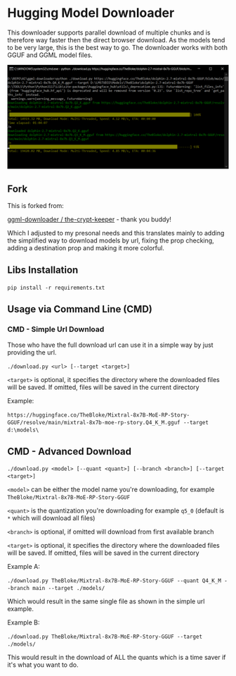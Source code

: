 # Hugging Model Downloader
This downloader supports parallel download of multiple chunks and is therefore way faster then the direct browser download. As the models tend to be very large, this is the best way to go.
The downloader works with both GGUF and GGML model files.

![Screenshot](screenshot.png)

## Fork
This is forked from:

[ggml-downloader / the-crypt-keeper](https://github.com/the-crypt-keeper/ggml-downloader) - thank you buddy!

Which I adjusted to my presonal needs and this translates mainly to adding the simplified way to download models by url, fixing the prop checking, adding a destination prop and making it more colorful.

## Libs Installation

`pip install -r requirements.txt`

## Usage via Command Line (CMD) 
### CMD - Simple Url Download
Those who have the full download url can use it in a simple way by just providing the url.

`./download.py <url> [--target <target>]`

`<target>` is optional, it specifies the directory where the downloaded files will be saved. If omitted, files will be saved in the current directory

Example:

`https://huggingface.co/TheBloke/Mixtral-8x7B-MoE-RP-Story-GGUF/resolve/main/mixtral-8x7b-moe-rp-story.Q4_K_M.gguf --target d:\models\`

## CMD - Advanced Download

`./download.py <model> [--quant <quant>] [--branch <branch>] [--target <target>]`

`<model>` can be either the model name you're downloading, for example `TheBloke/Mixtral-8x7B-MoE-RP-Story-GGUF`

`<quant>` is the quantization you're downloading for example `q5_0` (default is `*` which will download all files)

`<branch>` is optional, if omitted will download from first available branch

`<target>` is optional, it specifies the directory where the downloaded files will be saved. If omitted, files will be saved in the current directory

Example A:

`./download.py TheBloke/Mixtral-8x7B-MoE-RP-Story-GGUF --quant Q4_K_M --branch main --target ./models/`

Which would result in the same single file as shown in the simple url example.

Example B:

`./download.py TheBloke/Mixtral-8x7B-MoE-RP-Story-GGUF --target ./models/`

This would result in the download of ALL the quants which is a time saver if it's what you want to do.
